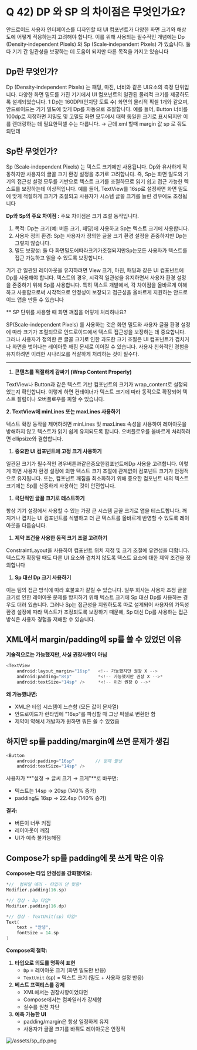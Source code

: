 # Q 42) DP 와 SP 의 차이점은 무엇인가요?

안드로이드 사용자 인터페이스를 디자인할 때 UI 컴포넌트가 다양한 화면 크기와 해상도에 어떻게 적응하는지 고려해야 합니다. 이를 위해 사용되는 필수적인 개념에는 Dp (Density‑independent Pixels) 와 Sp
(Scale‑independent Pixels) 가 있습니다. 둘 다 기기 간 일관성을 보장하는 데 도움이 되지만 다른 목적을 가지고 있습니다

## Dp란 무엇인가?

Dp (Density‑independent Pixels) 는 패딩, 마진, 너비와 같은 UI요소의 측정 단위입니다. 다양한 화면 밀도를 가진 기기에서 UI 컴포넌트의 일관된 물리적 크기를 제공하도록 설계되었습니다. 1 Dp는 160DPI(인치당 도트 수) 화면의 물리적 픽셀 1개와 같으며, 안드로이드는 기기 밀도에 맞게 Dp를 자동으로 조절합니다.
예를 들어, Button 너비를 100dp로 지정하면 저밀도 및 고밀도 화면 모두에서 대략 동일한 크기로 표시되지만 이를 렌더링하는 데 필요한픽셀 수는 다릅니다.
→ 근데 xml 할때 margin 값 sp 로 줘도 되던데

## Sp란 무엇인가?

Sp (Scale‑independent Pixels) 는 텍스트 크기에만 사용됩니다. Dp와 유사하게 작동하지만 사용자의 글꼴 크기 환경 설정을 추가로 고려합니다. 즉, Sp는 화면 밀도와 기기의 접근성 설정 모두를 기반으로 텍스트 크기를 조절하므로 읽기 쉽고 접근 가능한 텍스트를 보장하는데 이상적입니다.
예를 들어, TextView를 16sp로 설정하면 화면 밀도에 맞게 적절하게 크기가 조절되고 사용자가 시스템 글꼴 크기를 늘린 경우에도 조정됩니다

**Dp와 Sp의 주요 차이점 :** 주요 차이점은 크기 조절 동작입니다.

1. 목적: Dp는 크기(예: 버튼 크기, 패딩)에 사용하고 Sp는 텍스트 크기에 사용합니다.
2. 사용자 정의 환경: Sp는 사용자가 정의한 글꼴 크기 환경 설정을 존중하지만 Dp는 그렇지 않습니다.
3. 밀도 보장성: 둘 다 화면밀도에따라크기가조절되지만Sp는모든 사용자가 텍스트를 접근 가능하고 읽을 수 있도록 보장합니다.

기기 간 일관된 레이아웃을 유지하려면 View 크기, 마진, 패딩과 같은 UI 컴포넌트에 Dp를 사용해야 합니다. 텍스트의 경우, 시각적 일관성을 유지하면서 사용자 환경 설정을 존중하기 위해 Sp를 사용합니다. 특히 텍스트 개발에서, 각 차이점을 올바르게 이해하고 사용함으로써 시각적으로 안정성이 보장되고 접근성을 올바르게 지원하는 안드로이드 앱을 만들 수 있습니다

** SP 단위를 사용할 때 화면 꺠짐을 어덯게 처리하나요?

SP(Scale-independent Pixels) 를 사용하는 것은 화면 밀도와 사용자 글꼴 환경 설정에 따라 크기가 조절되므로 안드로이드에서 텍스트 접근성을 보장하는 데 중요합니다. 그러나 사용자가 정의한 큰 글꼴 크기로 인한 과도한 크기 조절은 UI 컴포넌트가 겹치거나 화면을 벗어나는 레이아웃 깨짐 문제로 이어질 수 있습니다. 사용자 친화적인 경험을 유지하려면 이러한 시나리오를 적잘하게 처리하는 것이 필수다.

---

1. **콘텐츠를 적절하게 감싸기 (Wrap Content Properly)**

 TextView나 Button과 같은 텍스트 기반 컴포넌트의 크기가 wrap_content로 설정되었는지 확인합니다. 이렇게 하면 컨테이너가 텍스트 크기에 따라
동적으로 확장되어 텍스트 잘림이나 오버플로우를 피할 수 있습니다.

**2. TextView에 minLines 또는 maxLines 사용하기**

 텍스트 확장 동작을 제어하려면 minLines 및 maxLines 속성을 사용하여 레이아웃을 방해하지 않고 텍스트가 읽기 쉽게 유지되도록 합니다.
오버플로우를 올바르게 처리하려면 ellipsize와 결합합니다.

1. **중요한 UI 컴포넌트에 고정 크기 사용하기** 

일관된 크기가 필수적인 경우버튼과같은중요한컴포넌트에Dp 사용을 고려합니다. 이렇게 하면 사용자 환경 설정에 의한 텍스트 크기 조절에 관계없이 컴포넌트 크기가 안정적으로 유지됩니다. 또는, 컴포넌트 깨짐을 최소화하기 위해 중요한 컴포넌트 내의 텍스트 크기에는 Sp를 신중하게 사용하는 것이 안전합니다.

1. **극단적인 글꼴 크기로 테스트하기** 

항상 기기 설정에서 사용할 수 있는 가장 큰 시스템 글꼴 크기로 앱을 테스트합니다. 깨지거나 겹치는 UI 컴포넌트를 식별하고 더 큰 텍스트를 올바르게 반영할 수 있도록 레이아웃을 다듬습니다.

1. **제약 조건을 사용한 동적 크기 조절 고려하기**

ConstraintLayout을 사용하여 컴포넌트 위치 지정 및 크기 조절에 유연성을 더합니다. 텍스트가 확장될 때도 다른 UI 요소와 겹치지 않도록 텍스트 요소에 대한 제약 조건을 정의합니다

1. **Sp 대신 Dp 크기 사용하기**

이는 팀의 접근 방식에 따라 호불호가 갈릴 수 있습니다. 일부 회사는 사용자 조정 글꼴 크기로 인한 레이아웃 문제를 방지하기 위해 텍스트 크기에 Sp 대신 Dp를 사용하는 경우도 더러 있습니다. 그러나 Sp는 접근성을 지원하도록 따로 설계되어 사용자의 가독성 환경 설정에 따라 텍스트가 조정되도록 보장하기 때문에, Sp 대신 Dp를 사용하는 접근 방식은 사용자 경험을 저해할 수 있습니다.

## XML에서 margin/padding에 sp를 쓸 수 있었던 이유

**기술적으로는 가능했지만, 사실 권장사항이 아님**

```kotlin
<TextView
    android:layout_margin="16sp"   <!-- 가능했지만 권장 X -->
    android:padding="8sp"          *<!-- 가능했지만 권장 X -->*
    android:textSize="14sp" />     *<!-- 이건 권장 O -->*
```

**왜 가능했냐면:**

- XML은 타입 시스템이 느슨함 (모든 값이 문자열)
- 안드로이드가 런타임에 "16sp"를 파싱할 때 그냥 픽셀로 변환만 함
- 제약이 약해서 개발자가 원하면 뭐든 쓸 수 있었음

## 하지만 sp를 padding/margin에 쓰면 문제가 생김

```kotlin
<Button
    android:padding="16sp"        // 문제 발생
    android:textSize="14sp" />
```

사용자가 **"설정 → 글씨 크기 → 크게"**로 바꾸면:

- 텍스트는 14sp → 20sp (140% 증가)
- padding도 16sp → 22.4sp (140% 증가)

**결과:**

- 버튼이 너무 커짐
- 레이아웃이 깨짐
- UI가 예측 불가능해짐

## Compose가 sp를 padding에 못 쓰게 막은 이유

**Compose는 타입 안정성을 강화했어요:**

```kotlin
*//  컴파일 에러 - 타입이 안 맞음*
Modifier.padding(16.sp)

*// 정상 - Dp 타입*
Modifier.padding(16.dp)

*// 정상 - TextUnit(sp) 타입*
Text(
    text = "안녕",
    fontSize = 14.sp
)
```

**Compose의 철학:**

1. **타입으로 의도를 명확히 표현**
    - `Dp` = 레이아웃 크기 (화면 밀도만 반응)
    - `TextUnit` (sp) = 텍스트 크기 (밀도 + 사용자 설정 반응)
2. **베스트 프랙티스를 강제**
    - XML에서는 권장사항이었다면
    - Compose에서는 컴파일러가 강제함
    - 실수를 원천 차단
3. **예측 가능한 UI**
    - padding/margin은 항상 일정하게 유지
    - 사용자가 글꼴 크기를 바꿔도 레이아웃은 안정적

![/assets/sp_dp.png](assets/sp_dp.png)